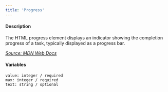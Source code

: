 ```yaml
---
title: 'Progress'
---
```

#### Description
The HTML progress element displays an indicator showing the completion progress of a task, typically displayed as a progress bar.

*[Source: MDN Web Docs](https://developer.mozilla.org/en-US/docs/Web/HTML/Element/progress)*

#### Variables
~~~
value: integer / required
max: integer / required
text: string / optional
~~~

